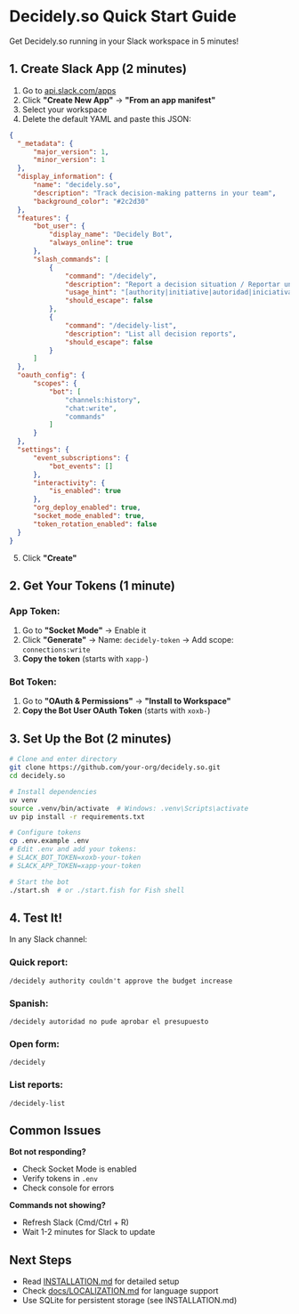 # Decidely.so Quick Start Guide

Get Decidely.so running in your Slack workspace in 5 minutes!

## 1. Create Slack App (2 minutes)

1. Go to [api.slack.com/apps](https://api.slack.com/apps)
2. Click **"Create New App"** → **"From an app manifest"**
3. Select your workspace
4. Delete the default YAML and paste this JSON:

```json
{
  "_metadata": {
      "major_version": 1,
      "minor_version": 1
  },
  "display_information": {
      "name": "decidely.so",
      "description": "Track decision-making patterns in your team",
      "background_color": "#2c2d30"
  },
  "features": {
      "bot_user": {
          "display_name": "Decidely Bot",
          "always_online": true
      },
      "slash_commands": [
          {
              "command": "/decidely",
              "description": "Report a decision situation / Reportar una situación de decisión",
              "usage_hint": "[authority|initiative|autoridad|iniciativa] <description>",
              "should_escape": false
          },
          {
              "command": "/decidely-list",
              "description": "List all decision reports",
              "should_escape": false
          }
      ]
  },
  "oauth_config": {
      "scopes": {
          "bot": [
              "channels:history",
              "chat:write",
              "commands"
          ]
      }
  },
  "settings": {
      "event_subscriptions": {
          "bot_events": []
      },
      "interactivity": {
          "is_enabled": true
      },
      "org_deploy_enabled": true,
      "socket_mode_enabled": true,
      "token_rotation_enabled": false
  }
}
```

5. Click **"Create"**

## 2. Get Your Tokens (1 minute)

### App Token:
1. Go to **"Socket Mode"** → Enable it
2. Click **"Generate"** → Name: `decidely-token` → Add scope: `connections:write`
3. **Copy the token** (starts with `xapp-`)

### Bot Token:
1. Go to **"OAuth & Permissions"** → **"Install to Workspace"**
2. **Copy the Bot User OAuth Token** (starts with `xoxb-`)

## 3. Set Up the Bot (2 minutes)

```bash
# Clone and enter directory
git clone https://github.com/your-org/decidely.so.git
cd decidely.so

# Install dependencies
uv venv
source .venv/bin/activate  # Windows: .venv\Scripts\activate
uv pip install -r requirements.txt

# Configure tokens
cp .env.example .env
# Edit .env and add your tokens:
# SLACK_BOT_TOKEN=xoxb-your-token
# SLACK_APP_TOKEN=xapp-your-token

# Start the bot
./start.sh  # or ./start.fish for Fish shell
```

## 4. Test It!

In any Slack channel:

### Quick report:
```
/decidely authority couldn't approve the budget increase
```

### Spanish:
```
/decidely autoridad no pude aprobar el presupuesto
```

### Open form:
```
/decidely
```

### List reports:
```
/decidely-list
```

## Common Issues

**Bot not responding?**
- Check Socket Mode is enabled
- Verify tokens in `.env`
- Check console for errors

**Commands not showing?**
- Refresh Slack (Cmd/Ctrl + R)
- Wait 1-2 minutes for Slack to update

## Next Steps

- Read [INSTALLATION.md](INSTALLATION.md) for detailed setup
- Check [docs/LOCALIZATION.md](docs/LOCALIZATION.md) for language support
- Use SQLite for persistent storage (see INSTALLATION.md)